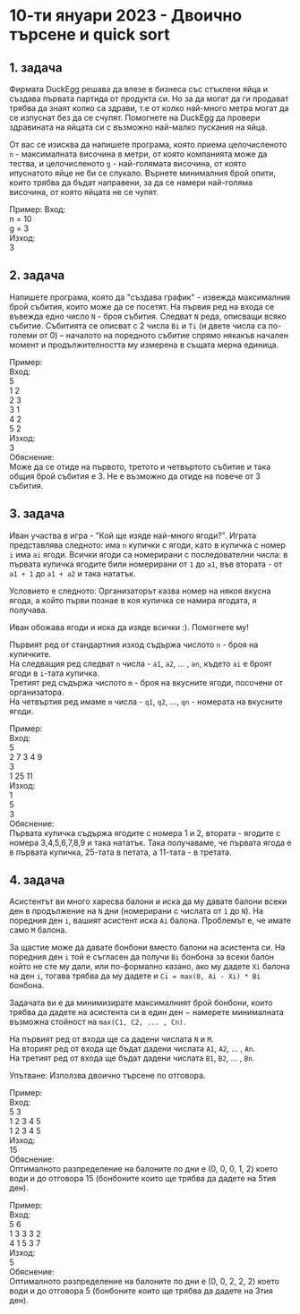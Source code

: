 # 10-ти януари 2023 - Двоично търсене и quick sort

## 1. задача 
Фирмата DuckEgg решава да влезе в бизнеса със стъклени яйца и създава първата партида от продукта си. Но за да могат да ги продават трябва да знаят колко са здрави, т.е от колко най-много метра могат да се изпуснат без да се счупят. Помогнете на DuckEgg да провери здравината на яйцата си с възможно най-малко пускания на яйца. 

От вас се изисква да напишете програма, която приема целочисленото `n` - максималната височина в метри, от която компанията може да тества, и целочисленото `g` - най-голямата височина, от която ипуснатото яйце не би се спукало. Върнете минималния брой опити, които трябва да бъдат направени, за да се намери най-голяма височина, от която яйцата не се чупят.

Пример:
Вход:   
n = 10  
g = 3  
Изход:  
3       

## 2. задача 
Напишете програма, която да "създава график" - извежда максималния брой събития, които може да се посетят. На първия ред на входа се въвежда едно число `N` - броя събития. Следват `N` реда, описващи всяко събитие. Събитията се описват с 2 числа `Bi` и `Тi` (и двете числа са по-големи от 0) – началото на поредното събитие спрямо някакъв начален момент и продължителността му измерена в същата мерна единица.

Пример:     
Вход:   
5     
1 2      
2 3     
3 1     
4 2     
5 2     
Изход:       
3    
Обяснение:     
Може да се отиде на първото, третото и четвъртото събитие и така общия брой събития е 3. Не е възможно да отиде на повече от 3 събития.     

## 3. задача  
Иван участва в игра - "Кой ще изяде най-много ягоди?". Играта представлява следното: има `n` купички с ягоди, като в купичка с номер `i` има `ai` ягоди. Всички ягоди са номерирани с последователни числа: в първата купичка ягодите били номерирани от `1` до `а1`, във втората - от `a1 + 1` до `a1 + a2` и така нататък.    

Условието е следното: Организаторът казва номер на някоя вкусна ягода, а който първи познае в коя купичка се намира ягодата, я получава.      

Иван обожава ягоди и иска да изяде всички :). Помогнете му!    

Първият ред от стандартния изход съдържа числото `n` - броя на купичките.    
На следващия ред следват `n` числа - `a1`, `a2`, ... , `an`, където `ai` e броят ягоди в `i`-тата купичка.     
Третият ред съдържа числото `m` - броя на вкусните ягоди, посочени от организатора.    
На четвъртия ред имаме `m` числа - `q1`, `q2`, ..., `qn` - номерата на вкусните ягоди.     

Пример:   
Вход:     
5     
2 7 3 4 9     
3    
1 25 11      
Изход:    
1      
5    
3      
Обяснение:     
Първата купичка съдържа ягодите с номера 1 и 2, втората - ягодите с номера 3,4,5,6,7,8,9 и така нататък. Така получаваме, че първата ягода е в първата купичка, 25-тата в петата, а 11-тата - в третата.      

## 4. задача 
Асистентът ви много харесва балони и иска да му давате балони всеки ден в продължение на `N` дни (номерирани с числата от `1` до `N`). На поредния ден `i`, вашият асистент иска `Ai` балона. Проблемът е, че имате само `M` балона.    

За щастие може да давате бонбони вместо балони на асистента си. На поредния ден `i` той е съгласен да получи `Bi` бонбона за всеки балон който не сте му дали, или по-формално казано, ако му дадете `Xi` балона на ден `i`, тогава трябва да му дадете и `Ci = max(0, Ai - Xi) * Bi` бонбона.    

Задачата ви е да минимизирате максималният брой бонбони, които трябва да дадете на асистента си в един ден − намерете минималната възможна стойност на `max(C1, C2, ... , Cn)`.     

На първият ред от входа ще са дадени числата `N` и `M`.     
На вторият ред от входа ще бъдат дадени числата `A1`, `A2`, ... , `An`.       
На третият ред от входа ще бъдат дадени числата `B1`, `B2`, ... , `Bn`.      

Упътване: Използва двоично търсене по отговора.    

Пример:   
Вход:     
5 3      
1 2 3 4 5      
1 2 3 4 5      
Изход:    
15         
Обяснение:     
Оптималното разпределение на балоните по дни е (0, 0, 0, 1, 2) което води и до отговора 15 (бонбоните които ще трябва да дадете на 5тия ден).          

Пример:   
Вход:     
5 6      
1 3 3 3 2      
4 1 5 3 7       
Изход:    
5                
Обяснение:     
Оптималното разпределение на балоните по дни е (0, 0, 2, 2, 2) което води и до отговора 5 (бонбоните които ще трябва да дадете на 3тия ден).   
